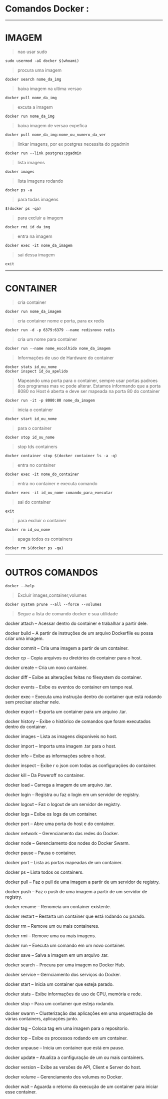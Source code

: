 # Comandos Docker :
-------------------------
# IMAGEM

>nao usar sudo

    sudo usermod -aG docker $(whoami)

>procura uma imagem

    docker search nome_da_img

>baixa imagem na ultima versao

    docker pull nome_da_img

>excuta a imagem

    docker run nome_da_img

>baixa imagem de versao expefica

    docker pull nome_da_img:nome_ou_numero_da_ver

>linkar imagens, por ex postgres necessita do pgadmin

    docker run --link postgres:pgadmin

>lista imagens

    docker images

>lista imagens rodando

    docker ps -a

>para todas imagens

    $(docker ps -qa)

>para excluir a imagem

    docker rmi id_da_img

>entra na imagem

    docker exec -it nome_da_imagem 

>sai dessa imagem

    exit
__________________

# CONTAINER

>cria container

    docker run nome_da_imagem

>cria container nome e porta, para ex redis

    docker run -d -p 6379:6379 --name redisnovo redis

>cria um nome para container

    docker run --name nome_escolhido nome_da_imagem

>Informações de uso de Hardware do container

    docker stats id_ou_nome
    docker inspect id_ou_apelido

>Mapeando uma porta para o container, sempre usar portas padroes dos programas mas vc pode alterar. Estamos informando que a porta 8080 no Host é aberta e deve ser mapeada na porta 80 do container

    docker run -it -p 8080:80 nome_da_imagem

>inicia o container

    docker start id_ou_nome

>para o container 

    docker stop id_ou_nome

>stop tds containers

    docker container stop $(docker container ls -a -q)

>entra no container

    docker exec -it nome_do_container 

>entra no container e executa comando

    docker exec -it id_ou_nome comando_para_executar

>sai do container

    exit

>para excluir o container

    docker rm id_ou_nome

>apaga todos os containers

    docker rm $(docker ps -qa)

_______________________

# OUTROS COMANDOS

    docker --help

>Excluir images,container,volumes

    docker system prune --all --force --volumes

>Segue a lista de comando docker e sua utilidade

docker attach – Acessar dentro do container e trabalhar a partir dele.

docker build – A partir de instruções de um arquivo Dockerfile eu possa criar uma imagem.

docker commit – Cria uma imagem a partir de um container.

docker cp – Copia arquivos ou diretórios do container para o host.

docker create – Cria um novo container.

docker diff – Exibe as alterações feitas no filesystem do container.

docker events – Exibe os eventos do container em tempo real.

docker exec – Executa uma instrução dentro do container que está rodando sem precisar atachar nele.

docker export – Exporta um container para um arquivo .tar.

docker history – Exibe o histórico de comandos que foram executados dentro do container.

docker images – Lista as imagens disponíveis no host.

docker import – Importa uma imagem .tar para o host.

docker info – Exibe as informações sobre o host.

docker inspect – Exibe r o json com todas as configurações do container.

docker kill – Da Poweroff no container.

docker load – Carrega a imagem de um arquivo .tar.

docker login – Registra ou faz o login em um servidor de registry.

docker logout – Faz o logout de um servidor de registry.

docker logs – Exibe os logs de um container.

docker port – Abre uma porta do host e do container.

docker network – Gerenciamento das redes do Docker.

docker node – Gerenciamento dos nodes do Docker Swarm.

docker pause – Pausa o container.

docker port – Lista as portas mapeadas de um container.

docker ps – Lista todos os containers.

docker pull – Faz o pull de uma imagem a partir de um servidor de registry.

docker push – Faz o push de uma imagem a partir de um servidor de registry.

docker rename – Renomeia um container existente.

docker restart – Restarta um container que está rodando ou parado.

docker rm – Remove um ou mais containeres.

docker rmi – Remove uma ou mais imagens.

docker run – Executa um comando em um novo container.

docker save – Salva a imagem em um arquivo .tar.

docker search – Procura por uma imagem no Docker Hub.

docker service – Gernciamento dos serviços do Docker.

docker start – Inicia um container que esteja parado.

docker stats – Exibe informações de uso de CPU, memória e rede.

docker stop – Para um container que esteja rodando.

docker swarm – Clusterização das aplicações em uma orquestração de várias containers, aplicações junto.

docker tag – Coloca tag em uma imagem para o repositorio.

docker top – Exibe os processos rodando em um container.

docker unpause – Inicia um container que está em pause.

docker update – Atualiza a configuração de um ou mais containers.

docker version – Exibe as versões de API, Client e Server do host.

docker volume – Gerenciamento dos volumes no Docker.

docker wait – Aguarda o retorno da execução de um container para iniciar esse container.